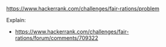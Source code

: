 https://www.hackerrank.com/challenges/fair-rations/problem

Explain:

- https://www.hackerrank.com/challenges/fair-rations/forum/comments/709322
